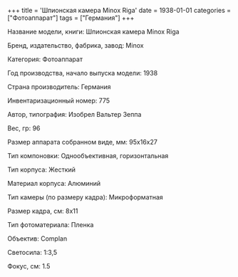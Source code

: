 +++
title = 'Шпионская камера Minox Riga'
date = 1938-01-01
categories = ["Фотоаппарат"]
tags = ["Германия"]
+++

Название модели, книги: Шпионская камера Minox Riga

Бренд, издательство, фабрика, завод: Minox

Категория: Фотоаппарат

Год производства, начало выпуска модели: 1938

Страна производитель: Германия

Инвентаризационный номер: 775

Автор, типография: Изобрел Вальтер Зеппа

Вес, гр: 96

Размер аппарата  собранном виде, мм: 95х16х27

Тип компоновки: Однообъективная, горизонтальная

Тип корпуса: Жесткий

Материал корпуса: Алюминий

Тип камеры (по размеру кадра): Микроформатная

Размер кадра, см: 8х11

Тип фотоматериала: Пленка

Объектив: Complan

Светосила: 1:3,5

Фокус, см: 1.5

